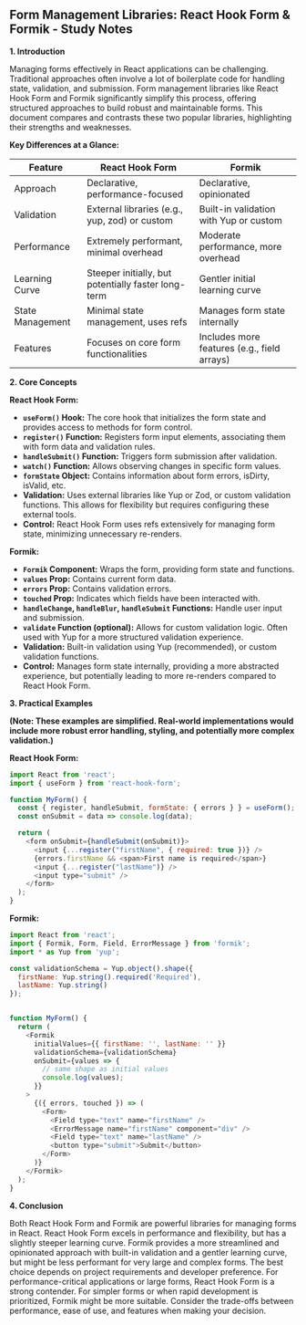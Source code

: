 ## Form Management Libraries: React Hook Form & Formik - Study Notes

**1. Introduction**

Managing forms effectively in React applications can be challenging.  Traditional approaches often involve a lot of boilerplate code for handling state, validation, and submission.  Form management libraries like React Hook Form and Formik significantly simplify this process, offering structured approaches to build robust and maintainable forms.  This document compares and contrasts these two popular libraries, highlighting their strengths and weaknesses.

**Key Differences at a Glance:**

| Feature          | React Hook Form                               | Formik                                      |
|-----------------|-----------------------------------------------|----------------------------------------------|
| Approach        | Declarative, performance-focused             | Declarative, opinionated                     |
| Validation      | External libraries (e.g., yup, zod) or custom | Built-in validation with Yup or custom       |
| Performance     | Extremely performant, minimal overhead          | Moderate performance, more overhead           |
| Learning Curve | Steeper initially, but potentially faster long-term | Gentler initial learning curve                |
| State Management| Minimal state management, uses refs             | Manages form state internally                 |
| Features        | Focuses on core form functionalities            | Includes more features (e.g., field arrays)  |


**2. Core Concepts**

**React Hook Form:**

* **`useForm()` Hook:** The core hook that initializes the form state and provides access to methods for form control.
* **`register()` Function:** Registers form input elements, associating them with form data and validation rules.
* **`handleSubmit()` Function:** Triggers form submission after validation.
* **`watch()` Function:**  Allows observing changes in specific form values.
* **`formState` Object:** Contains information about form errors, isDirty, isValid, etc.
* **Validation:** Uses external libraries like Yup or Zod, or custom validation functions.  This allows for flexibility but requires configuring these external tools.
* **Control:**  React Hook Form uses refs extensively for managing form state, minimizing unnecessary re-renders.

**Formik:**

* **`Formik` Component:** Wraps the form, providing form state and functions.
* **`values` Prop:** Contains current form data.
* **`errors` Prop:** Contains validation errors.
* **`touched` Prop:** Indicates which fields have been interacted with.
* **`handleChange`, `handleBlur`, `handleSubmit` Functions:**  Handle user input and submission.
* **`validate` Function (optional):**  Allows for custom validation logic.  Often used with Yup for a more structured validation experience.
* **Validation:** Built-in validation using Yup (recommended), or custom validation functions.
* **Control:** Manages form state internally, providing a more abstracted experience, but potentially leading to more re-renders compared to React Hook Form.


**3. Practical Examples**

**(Note:  These examples are simplified.  Real-world implementations would include more robust error handling, styling, and potentially more complex validation.)**

**React Hook Form:**

```javascript
import React from 'react';
import { useForm } from 'react-hook-form';

function MyForm() {
  const { register, handleSubmit, formState: { errors } } = useForm();
  const onSubmit = data => console.log(data);

  return (
    <form onSubmit={handleSubmit(onSubmit)}>
      <input {...register("firstName", { required: true })} />
      {errors.firstName && <span>First name is required</span>}
      <input {...register("lastName")} />
      <input type="submit" />
    </form>
  );
}
```

**Formik:**

```javascript
import React from 'react';
import { Formik, Form, Field, ErrorMessage } from 'formik';
import * as Yup from 'yup';

const validationSchema = Yup.object().shape({
  firstName: Yup.string().required('Required'),
  lastName: Yup.string()
});


function MyForm() {
  return (
    <Formik
      initialValues={{ firstName: '', lastName: '' }}
      validationSchema={validationSchema}
      onSubmit={values => {
        // same shape as initial values
        console.log(values);
      }}
    >
      {({ errors, touched }) => (
        <Form>
          <Field type="text" name="firstName" />
          <ErrorMessage name="firstName" component="div" />
          <Field type="text" name="lastName" />
          <button type="submit">Submit</button>
        </Form>
      )}
    </Formik>
  );
}
```

**4. Conclusion**

Both React Hook Form and Formik are powerful libraries for managing forms in React.  React Hook Form excels in performance and flexibility, but has a slightly steeper learning curve.  Formik provides a more streamlined and opinionated approach with built-in validation and a gentler learning curve, but might be less performant for very large and complex forms.  The best choice depends on project requirements and developer preference. For performance-critical applications or large forms, React Hook Form is a strong contender. For simpler forms or when rapid development is prioritized, Formik might be more suitable.  Consider the trade-offs between performance, ease of use, and features when making your decision.